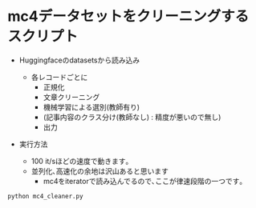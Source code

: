 # mc4データセットをクリーニングするスクリプト
- Huggingfaceのdatasetsから読み込み
    - 各レコードごとに
        - 正規化
        - 文章クリーニング
        - 機械学習による選別(教師有り)
        - (記事内容のクラス分け(教師なし) : 精度が悪いので無し)
        - 出力

- 実行方法
    - 100 it/sほどの速度で動きます｡
    - 並列化､高速化の余地は沢山あると思います
        - mc4をiteratorで読み込んでるので､ここが律速段階の一つです｡
```
python mc4_cleaner.py
```
